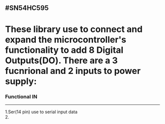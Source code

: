 #SN54HC595
---
# These library use to connect and expand the microcontroller's functionality to add 8 Digital Outputs(DO). There are a 3 fucnrional and 2 inputs to power supply:  
### Functional IN
---
1.Ser(14 pin) use to serial input data  
2.
